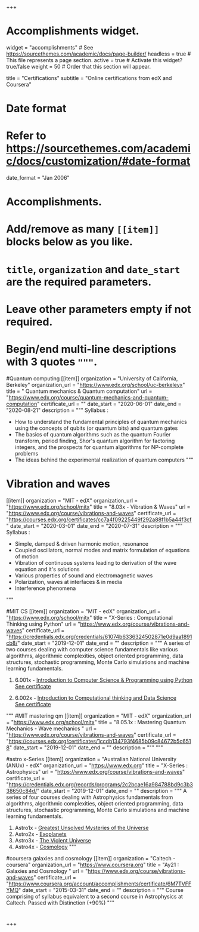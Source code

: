 +++
# Accomplishments widget.
widget = "accomplishments"  # See https://sourcethemes.com/academic/docs/page-builder/
headless = true  # This file represents a page section.
active = true  # Activate this widget? true/false
weight = 50  # Order that this section will appear.

title = "Certifications"
subtitle = "Online certifications from edX and Coursera"

# Date format
#   Refer to https://sourcethemes.com/academic/docs/customization/#date-format
date_format = "Jan 2006"

# Accomplishments.
#   Add/remove as many `[[item]]` blocks below as you like.
#   `title`, `organization` and `date_start` are the required parameters.
#   Leave other parameters empty if not required.
#   Begin/end multi-line descriptions with 3 quotes `"""`.




#Quantum computing
[[item]]
  organization = "University of California, Berkeley"
  organization_url = "https://www.edx.org/school/uc-berkeleyx"
  title = " Quantum mechanics & Quantum computation"
  url = "https://www.edx.org/course/quantum-mechanics-and-quantum-computation"
  certificate_url = ""
  date_start = "2020-06-01"
  date_end = "2020-08-21"
  description = """ Syllabus :
  - How to understand the fundamental principles of quantum mechanics using the concepts of qubits (or quantum bits) and quantum gates
  - The basics of quantum algorithms such as the quantum Fourier transform, period finding, Shor's quantum algorithm for factoring integers, and the prospects for quantum algorithms for NP-complete problems
  - The ideas behind the experimental realization of quantum computers
   """


# Vibration and waves
[[item]]
  organization = "MIT - edX"
  organization_url = "https://www.edx.org/school/mitx"
  title = "8.03x - Vibration & Waves"
  url = "https://www.edx.org/course/vibrations-and-waves"
  certificate_url = "https://courses.edx.org/certificates/cc7a4f09225449f292a88f1b5a44f3cf"
  date_start = "2020-03-01"
  date_end = "2020-07-31"
  description = """ Syllabus :
  - Simple, damped & driven harmonic motion, resonance
  - Coupled oscillators, normal modes and matrix formulation of equations of motion
  - Vibration of continuous systems leading to derivation of the wave equation and it's solutions
  - Various properties of sound and electromagnetic waves
  - Polarization, waves at interfaces & in media
  - Interference phenomena

   """


#MIT CS
[[item]]
  organization = "MIT - edX"
  organization_url = "https://www.edx.org/school/mitx"
  title = "X-Series : Computational Thinking using Python"
  url = "https://www.edx.org/course/vibrations-and-waves"
  certificate_url = "https://credentials.edx.org/credentials/61074b6336324502871e0d9aa1891cb8/"
  date_start = "2019-12-01"
  date_end = ""
  description = """  A series of two courses dealing with computer science fundamentals like various algorithms, algorithmic complexities, object oriented programming, data structures, stochastic programming, Monte Carlo simulations and machine learning fundamentals.<br>
1. 6.001x - [Introduction to Computer Science & Programming using  Python](https://www.edx.org/course/introduction-to-computer-science-and-programming-7)<br>
 [See certificate](https://courses.edx.org/certificates/04260f8f3772463ca9825ce221c2bb11)


2. 6.002x - [Introduction to Computational thinking and Data Science](https://www.edx.org/course/introduction-to-computational-thinking-and-data-4) <br>
  [See certificate](https://courses.edx.org/certificates/d4b4011fa5e84f9abbcad792d5bb8e9a)

  """
#MIT mastering qm
[[item]]
  organization = "MIT - edX"
  organization_url = "https://www.edx.org/school/mitx"
  title = "8.05.1x : Mastering Quantum Mechanics - Wave mechanics "
  url = "https://www.edx.org/course/vibrations-and-waves"
  certificate_url = "https://courses.edx.org/certificates/1ccdb134793f4685b09c84672b5c6518"
  date_start = "2019-12-01"
  date_end = ""
  description = """  """

#astro x-Series
[[item]]
  organization = "Australian National University (ANUx) - edX"
  organization_url = "https://www.edx.org"
  title = "X-Series : Astrophysics"
  url = "https://www.edx.org/course/vibrations-and-waves"
  certificate_url = "https://credentials.edx.org/records/programs/2c2bcae16a984788bd9c3b338650c84d/"
  date_start = "2019-12-01"
  date_end = ""
  description = """  A series of four courses dealing with Astrophysics fundamentals from algorithms, algorithmic complexities, object oriented programming, data structures, stochastic programming,  Monte Carlo simulations and machine learning fundamentals.<br>
1. Astro1x - [Greatest Unsolved Mysteries of the Universe](https://s3.amazonaws.com/verify.edx.org/downloads/ebb5809833db4659ae2a7c37a5eca882/Certificate.pdf)
2. Astro2x - [Exoplanets](https://s3.amazonaws.com/verify.edx.org/downloads/0f0bd31014234c9c9c5287e5f1c04223/Certificate.pdf)
3. Astro3x - [The Violent Universe](https://s3.amazonaws.com/verify.edx.org/downloads/f515099ad29244d186757e85a1a6aaae/Certificate.pdf)
4. Astro4x - [Cosmology](https://s3.amazonaws.com/verify.edx.org/downloads/b35bff5eaf0b4474990d6102830281e5/Certificate.pdf)
  """



#coursera galaxies and cosmology
[[item]]
  organization = "Caltech - coursera"
  organization_url = "https://www.coursera.org"
  title = "Ay21 : Galaxies and Cosmology "
  url = "https://www.edx.org/course/vibrations-and-waves"
  certificate_url = "https://www.coursera.org/account/accomplishments/certificate/6M7TVFFYMQ"
  date_start = "2015-03-31"
  date_end = ""
  description = """ Course comprising of syllabus equivalent to a second course in Astrophysics at Caltech. Passed
with Distinction (+90%)  """

#


+++
